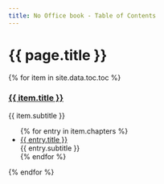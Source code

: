 ```yaml
---
title: No Office book - Table of Contents
---
```


# {{ page.title }}

{% for item in site.data.toc.toc %}
<h3><a href="{{ site.baseurl }}{{ item.url }}">{{ item.title }}</a></h3>
<p>{{ item.subtitle }}</p>
<ul>
{% for entry in item.chapters %}
<li><a href="{{ site.baseurl }}{{ entry.url }}">{{ entry.title }}</a><br />
{{ entry.subtitle }}
</li>
{% endfor %}
</ul>
{% endfor %}
